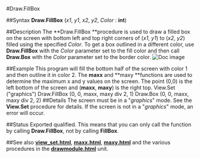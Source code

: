 
#Draw.FillBox

##Syntax
**Draw.FillBox** (*x1*, *y1*, *x2*, *y2*, *Color* : **int**)

##Description
The **Draw.FillBox **procedure is used to draw a filled box on the screen with bottom left and top right corners of (*x1*, *y1*) to (*x2*, *y2*) filled using the specified *Color*. To get a box outlined in a different color, use **Draw.FillBox** with the *Color* parameter set to the fill color and then call **Draw.Box**  with the *Color* parameter set to the border color.
![Doc image](draw_fillbox01.gif)

##Example
This program will fill the bottom half of the screen with color 1 and then outline it in color 2. The **maxx** and **maxy **functions are used to determine the maximum x and y values on the screen. The point (0,0) is the left bottom of the screen and (**maxx**, **maxy**) is the right top.
        View.Set ("graphics")
        Draw.FillBox (0, 0, maxx, maxy div 2, 1)
        Draw.Box (0, 0, maxx, maxy div 2, 2)
##Details
The screen must be in a "*graphics*" mode. See the **View.Set** procedure for details. If the screen is not in a "*graphics*" mode, an error will occur.

##Status
Exported qualified.
This means that you can only call the function by calling **Draw.FillBox**, not by calling **FillBox**.

##See also
**[view_set.html](View.Set)**, **[maxx.html](maxx)**, **[maxy.html](maxy)** and the various procedures in the **[drawmodule.html](Draw)** unit.
